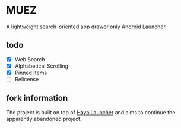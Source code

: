 # MUEZ
A lightweight search-oriented app drawer only Android Launcher.

## todo
- [x] Web Search
- [x] Alphabetical Scrolling
- [x] Pinned Items
- [ ] Relicense

## fork information
The project is built on top of [HayaiLauncher](https://github.com/seizonsenryaku/HayaiLauncher/) and aims to continue the apparently abandoned project.
